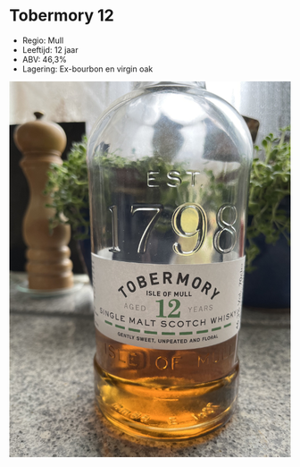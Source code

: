 # Tobermory 12

- Regio: Mull
- Leeftijd: 12 jaar
- ABV: 46,3%
- Lagering: Ex-bourbon en virgin oak

![Tobermory 12](/images/tobermory-12.jpg)
